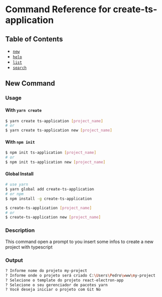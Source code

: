 # Command Reference for create-ts-application

## Table of Contents
- [`new`](#new-command)
- [`help`](#help-command)
- [`list`](#list-command)
- [`search`](#search-command)


## New Command

### Usage

#### With `yarn create`
```sh
$ yarn create ts-application [project_name]
# or
$ yarn create ts-application new [project_name]
```

#### With `npm init`
```sh
$ npm init ts-application [project_name]
# or
$ npm init ts-application new [project_name]
```

#### Global Install
```sh
# use yarn
$ yarn global add create-ts-application
# or npm
$ npm install -g create-ts-application

$ create-ts-application [project_name]
# or
$ create-ts-application new [project_name]
```

### Description

This command open a prompt to you insert some infos to create a new project with typescript

### Output

```sh
? Informe nome do projeto my-project
? Informe onde o projeto será criado C:\Users\Pedro\www\my-project
? Selecione o template do projeto react-electron-app
? Selecione o seu gerenciador de pacotes yarn
? Você deseja iniciar o projeto com Git No
```
